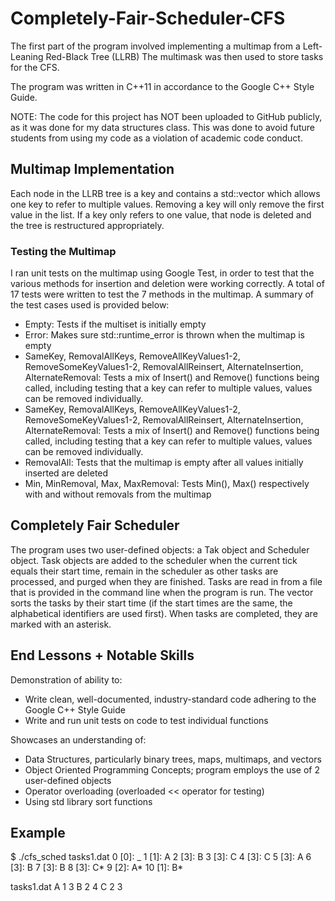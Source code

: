 # Completely-Fair-Scheduler-CFS

The first part of the program involved implementing a multimap from a Left-Leaning Red-Black Tree (LLRB) The multimask was then used to store tasks for the CFS. 

The program was written in C++11 in accordance to the Google C++ Style Guide. 

NOTE: The code for this project has NOT been uploaded to GitHub publicly, as it was done for my data structures class. This was done to avoid future students from using my code as a violation of academic code conduct.

## Multimap Implementation 
Each node in the LLRB tree is a key and contains a std::vector which allows one key to refer to multiple values. Removing a key will only remove the first value in the list. If a key only refers to one value, that node is deleted and the tree is restructured appropriately.

### Testing the Multimap 
I ran unit tests on the multimap using Google Test, in order to test that the various methods for insertion and deletion were working correctly. A total of 17 tests were written to test the 7 methods in the multimap. A summary of the test cases used is provided below: 

<ul>
  <li>Empty: Tests if the multiset is initially empty </li>
  <li>Error: Makes sure std::runtime_error is thrown when the multimap is empty</li>
  <li>SameKey, RemovalAllKeys, RemoveAllKeyValues1-2, RemoveSomeKeyValues1-2,
RemovalAllReinsert, AlternateInsertion, AlternateRemoval: Tests a mix of Insert() and
Remove() functions being called, including testing that a key can refer to multiple values, values
can be removed individually. </li>
  <li> SameKey, RemovalAllKeys, RemoveAllKeyValues1-2, RemoveSomeKeyValues1-2,
RemovalAllReinsert, AlternateInsertion, AlternateRemoval: Tests a mix of Insert() and
Remove() functions being called, including testing that a key can refer to multiple values, values
can be removed individually. </li>
  <li>RemovalAll: Tests that the multimap is empty after all values initially inserted are deleted</li>
  <li>Min, MinRemoval, Max, MaxRemoval: Tests Min(), Max() respectively with and without
removals from the multimap</li>
</ul>

## Completely Fair Scheduler 
The program uses two user-defined objects: a Tak object and Scheduler object. Task objects are added to the scheduler when the current tick equals their start time, remain in the scheduler as other tasks are processed, and purged when they are finished. Tasks are read in from a file that is provided in the command line when the program is run. The vector sorts the tasks by their start time (if the start times are the same, the alphabetical identifiers are used first). When tasks are completed, they are marked with an asterisk. 

## End Lessons + Notable Skills
Demonstration of ability to:
<ul>
  <li>Write clean, well-documented, industry-standard code adhering to the Google C++ Style Guide</li>
  <li>Write and run unit tests on code to test individual functions</li>
</ul>

Showcases an understanding of:
<ul>
  <li>Data Structures, particularly binary trees, maps, multimaps, and vectors </li>
  <li>Object Oriented Programming Concepts; program employs the use of 2 user-defined objects</li>
  <li>Operator overloading (overloaded << operator for testing) </li>
  <li>Using std library sort functions </li>
</ul>


## Example
$ ./cfs_sched tasks1.dat 
0 [0]: _
1 [1]: A
2 [3]: B
3 [3]: C
4 [3]: C
5 [3]: A
6 [3]: B
7 [3]: B
8 [3]: C*
9 [2]: A*
10 [1]: B*

tasks1.dat
A 1 3
B 2 4
C 2 3

